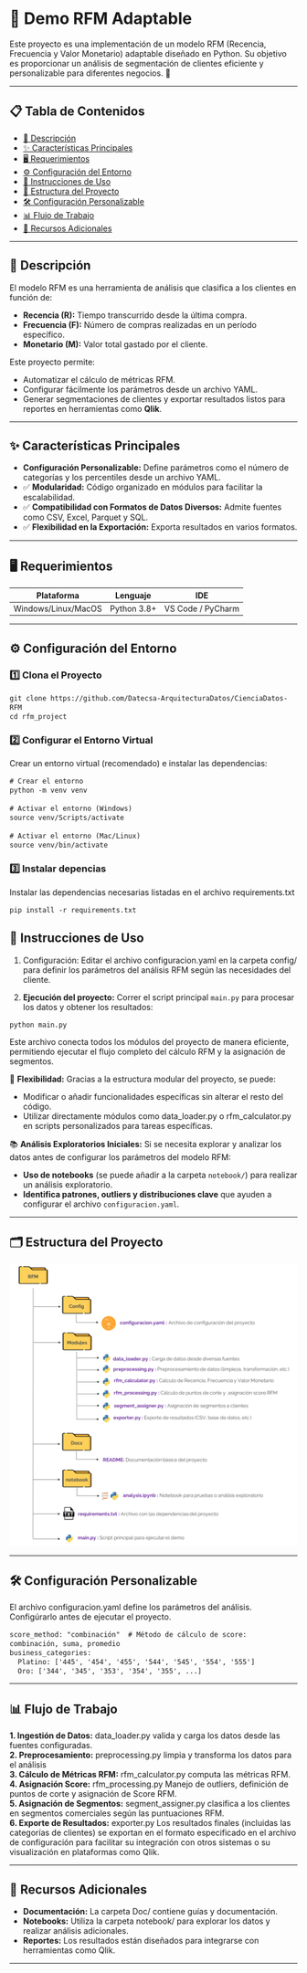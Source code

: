 # 🎯  Demo RFM Adaptable

Este proyecto es una implementación de un modelo RFM (Recencia, Frecuencia y Valor Monetario) adaptable diseñado en Python. Su objetivo es proporcionar un análisis de segmentación de clientes eficiente y personalizable para diferentes negocios. 🚀

---

## 📋 Tabla de Contenidos

- [📖 Descripción](#📖-descripción)  
- [✨ Características Principales](#✨-características-principales)   
- [🖥️ Requerimientos](#🖥️-requerimientos)  
- [⚙️ Configuración del Entorno](#⚙️-configuración-del-entorno)  
- [🚀 Instrucciones de Uso](#🚀-instrucciones-de-uso)  
- [📂 Estructura del Proyecto](#📂-estructura-del-proyecto)  
- [🛠️ Configuración Personalizable](#🛠️-configuración-personalizable)  
- [📊 Flujo de Trabajo](#📊-flujo-de-trabajo)  
- [📎 Recursos Adicionales](#📎-recursos-adicionales)  

---

## 📖 Descripción
El modelo RFM es una herramienta de análisis que clasifica a los clientes en función de:
- **Recencia (R):** Tiempo transcurrido desde la última compra.
- **Frecuencia (F):** Número de compras realizadas en un período específico.
- **Monetario (M):** Valor total gastado por el cliente.

Este proyecto permite:
- Automatizar el cálculo de métricas RFM.
- Configurar fácilmente los parámetros desde un archivo YAML.
- Generar segmentaciones de clientes y exportar resultados listos para reportes en herramientas como **Qlik**.

---

## ✨ Características Principales
- **Configuración Personalizable:** Define parámetros como el número de categorías y los percentiles desde un archivo YAML.
- ✅ **Modularidad:** Código organizado en módulos para facilitar la escalabilidad.
- ✅ **Compatibilidad con Formatos de Datos Diversos:** Admite fuentes como CSV, Excel, Parquet y SQL.
- ✅ **Flexibilidad en la Exportación:** Exporta resultados en varios formatos.

---

## 🖥️ Requerimientos
| **Plataforma**        | **Lenguaje** | **IDE**          |
|----------------------|--------------|------------------|
| Windows/Linux/MacOS  | Python 3.8+  | VS Code / PyCharm |

---

## ⚙️ Configuración del Entorno

### 1️⃣ Clona el Proyecto

```
git clone https://github.com/Datecsa-ArquitecturaDatos/CienciaDatos-RFM
cd rfm_project
```

### 2️⃣ Configurar el Entorno Virtual
Crear un entorno virtual (recomendado) e instalar las dependencias:

```
# Crear el entorno
python -m venv venv

# Activar el entorno (Windows)
source venv/Scripts/activate

# Activar el entorno (Mac/Linux)
source venv/bin/activate
```

### 3️⃣ Instalar depencias
Instalar las dependencias necesarias listadas en el archivo requirements.txt

```
pip install -r requirements.txt
```

## 🚀 Instrucciones de Uso
1. Configuración: Editar el archivo configuracion.yaml en la carpeta config/ para definir los parámetros del análisis RFM según las necesidades del cliente.

2. **Ejecución del proyecto:** Correr el script principal `main.py` para procesar los datos y obtener los resultados:

```
python main.py
```
Este archivo conecta todos los módulos del proyecto de manera eficiente, permitiendo ejecutar el flujo completo del cálculo RFM y la asignación de segmentos.

🔄 **Flexibilidad:** Gracias a la estructura modular del proyecto, se puede:

- Modificar o añadir funcionalidades específicas sin alterar el resto del código.
- Utilizar directamente módulos como data_loader.py o rfm_calculator.py en scripts personalizados para tareas específicas.

📚 **Análisis Exploratorios Iniciales:**
Si se necesita explorar y analizar los datos antes de configurar los parámetros del modelo RFM:
- **Uso de notebooks** (se puede añadir a la carpeta `notebook/`) para realizar un análisis exploratorio.
- **Identifica patrones, outliers y distribuciones clave** que ayuden a configurar el archivo `configuracion.yaml`.

---

## 🗂️ Estructura del Proyecto

![EstructuraPython](/Doc/EstructuraPython.png)

---

## 🛠️ Configuración Personalizable
El archivo configuracion.yaml define los parámetros del análisis. Configúrarlo antes de ejecutar el proyecto.

```
score_method: "combinación"  # Método de cálculo de score: combinación, suma, promedio
business_categories:
  Platino: ['445', '454', '455', '544', '545', '554', '555']
  Oro: ['344', '345', '353', '354', '355', ...]
```

---
## 📊 Flujo de Trabajo

**1. Ingestión de Datos:** data_loader.py valida y carga los datos desde las fuentes configuradas.<br>
**2. Preprocesamiento:** preprocessing.py limpia y transforma los datos para el análisis<br>
**3. Cálculo de Métricas RFM:** rfm_calculator.py computa las métricas RFM.<br>
**4. Asignación Score:** rfm_processing.py Manejo de outliers, definición de puntos de corte y asignación de Score RFM.<br>
**5. Asignación de Segmentos:** segment_assigner.py clasifica a los clientes en segmentos comerciales según las puntuaciones RFM.<br>
**6. Exporte de Resultados:** exporter.py Los resultados finales (incluidas las categorías de clientes) se exportan en el formato especificado en el archivo de configuración para facilitar su integración con otros sistemas o su visualización en plataformas como Qlik.

---

## 📎 Recursos Adicionales
- **Documentación:** La carpeta Doc/ contiene guías y documentación.
- **Notebooks:** Utiliza la carpeta notebook/ para explorar los datos y realizar análisis adicionales.
- **Reportes:** Los resultados están diseñados para integrarse con herramientas como Qlik.

---
